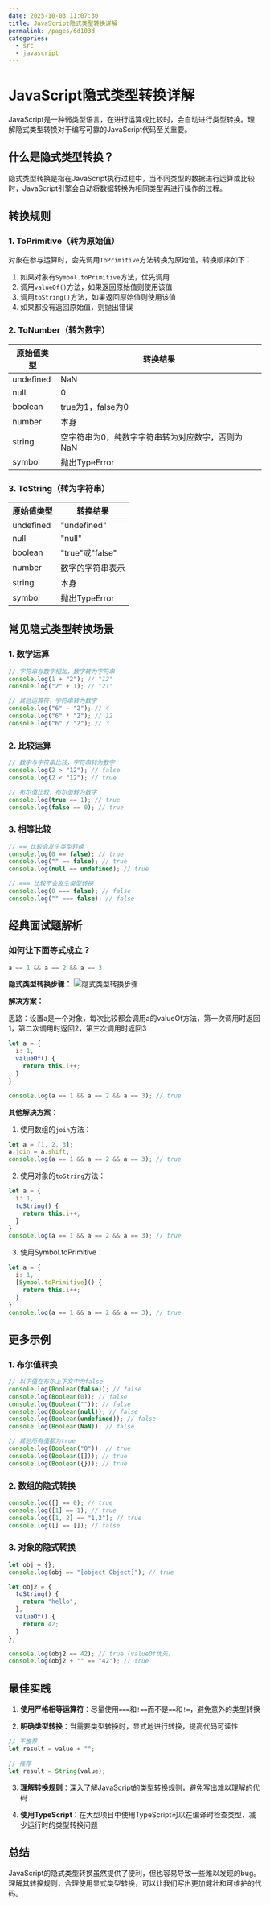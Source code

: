 ```yaml
---
date: 2025-10-03 11:07:30
title: JavaScript隐式类型转换详解
permalink: /pages/6d103d
categories:
  - src
  - javascript
---
```


# JavaScript隐式类型转换详解

JavaScript是一种弱类型语言，在进行运算或比较时，会自动进行类型转换。理解隐式类型转换对于编写可靠的JavaScript代码至关重要。

## 什么是隐式类型转换？

隐式类型转换是指在JavaScript执行过程中，当不同类型的数据进行运算或比较时，JavaScript引擎会自动将数据转换为相同类型再进行操作的过程。

## 转换规则

### 1. ToPrimitive（转为原始值）

对象在参与运算时，会先调用`ToPrimitive`方法转换为原始值。转换顺序如下：

1. 如果对象有`Symbol.toPrimitive`方法，优先调用
2. 调用`valueOf()`方法，如果返回原始值则使用该值
3. 调用`toString()`方法，如果返回原始值则使用该值
4. 如果都没有返回原始值，则抛出错误

### 2. ToNumber（转为数字）

| 原始值类型 | 转换结果 |
|------------|----------|
| undefined | NaN |
| null | 0 |
| boolean | true为1，false为0 |
| number | 本身 |
| string | 空字符串为0，纯数字字符串转为对应数字，否则为NaN |
| symbol | 抛出TypeError |

### 3. ToString（转为字符串）

| 原始值类型 | 转换结果 |
|------------|----------|
| undefined | "undefined" |
| null | "null" |
| boolean | "true"或"false" |
| number | 数字的字符串表示 |
| string | 本身 |
| symbol | 抛出TypeError |

## 常见隐式类型转换场景

### 1. 数学运算

```javascript
// 字符串与数字相加，数字转为字符串
console.log(1 + "2"); // "12"
console.log("2" + 1); // "21"

// 其他运算符，字符串转为数字
console.log("6" - "2"); // 4
console.log("6" * "2"); // 12
console.log("6" / "2"); // 3
```

### 2. 比较运算

```javascript
// 数字与字符串比较，字符串转为数字
console.log(2 > "12"); // false
console.log(2 < "12"); // true

// 布尔值比较，布尔值转为数字
console.log(true == 1); // true
console.log(false == 0); // true
```

### 3. 相等比较

```javascript
// == 比较会发生类型转换
console.log(0 == false); // true
console.log("" == false); // true
console.log(null == undefined); // true

// === 比较不会发生类型转换
console.log(0 === false); // false
console.log("" === false); // false
```

## 经典面试题解析

### 如何让下面等式成立？

```javascript
a == 1 && a == 2 && a == 3
```

**隐式类型转换步骤：**
![隐式类型转换步骤](/img/javascript/隐式类型转换/隐式类型转换过程.jpg)

**解决方案：**

思路：设置a是一个对象，每次比较都会调用a的valueOf方法，第一次调用时返回1，第二次调用时返回2，第三次调用时返回3

```javascript
let a = {
  i: 1,
  valueOf() {
    return this.i++;
  }
}

console.log(a == 1 && a == 2 && a == 3); // true
```

**其他解决方案：**

1. 使用数组的`join`方法：

```javascript
let a = [1, 2, 3];
a.join = a.shift;
console.log(a == 1 && a == 2 && a == 3); // true
```

2. 使用对象的`toString`方法：

```javascript
let a = {
  i: 1,
  toString() {
    return this.i++;
  }
}
console.log(a == 1 && a == 2 && a == 3); // true
```

3. 使用Symbol.toPrimitive：

```javascript
let a = {
  i: 1,
  [Symbol.toPrimitive]() {
    return this.i++;
  }
}
console.log(a == 1 && a == 2 && a == 3); // true
```

## 更多示例

### 1. 布尔值转换

```javascript
// 以下值在布尔上下文中为false
console.log(Boolean(false)); // false
console.log(Boolean(0)); // false
console.log(Boolean("")); // false
console.log(Boolean(null)); // false
console.log(Boolean(undefined)); // false
console.log(Boolean(NaN)); // false

// 其他所有值都为true
console.log(Boolean("0")); // true
console.log(Boolean([])); // true
console.log(Boolean({})); // true
```

### 2. 数组的隐式转换

```javascript
console.log([] == 0); // true
console.log([1] == 1); // true
console.log([1, 2] == "1,2"); // true
console.log([] == []); // false
```

### 3. 对象的隐式转换

```javascript
let obj = {};
console.log(obj == "[object Object]"); // true

let obj2 = {
  toString() {
    return "hello";
  },
  valueOf() {
    return 42;
  }
};

console.log(obj2 == 42); // true (valueOf优先)
console.log(obj2 + "" == "42"); // true
```

## 最佳实践

1. **使用严格相等运算符**：尽量使用`===`和`!==`而不是`==`和`!=`，避免意外的类型转换

2. **明确类型转换**：当需要类型转换时，显式地进行转换，提高代码可读性

```javascript
// 不推荐
let result = value + "";

// 推荐
let result = String(value);
```

3. **理解转换规则**：深入了解JavaScript的类型转换规则，避免写出难以理解的代码

4. **使用TypeScript**：在大型项目中使用TypeScript可以在编译时检查类型，减少运行时的类型转换问题

## 总结

JavaScript的隐式类型转换虽然提供了便利，但也容易导致一些难以发现的bug。理解其转换规则，合理使用显式类型转换，可以让我们写出更加健壮和可维护的代码。